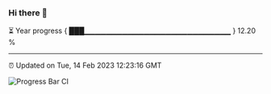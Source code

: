 ### Hi there 👋

⏳ Year progress { ███▁▁▁▁▁▁▁▁▁▁▁▁▁▁▁▁▁▁▁▁▁▁▁▁▁▁▁ } 12.20 %

---

⏰ Updated on Tue, 14 Feb 2023 12:23:16 GMT

![Progress Bar CI](https://github.com/liununu/liununu/workflows/Progress%20Bar%20CI/badge.svg)
